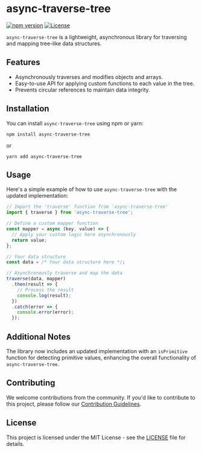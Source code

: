 # async-traverse-tree

[![npm version](https://img.shields.io/npm/v/async-traverse-tree.svg)](https://www.npmjs.com/package/async-traverse-tree)
[![License](https://img.shields.io/badge/license-MIT-blue.svg)](https://github.com/bezoerb/async-traverse-tree/blob/main/LICENSE)

`async-traverse-tree` is a lightweight, asynchronous library for traversing and mapping tree-like data structures.

## Features

- Asynchronously traverses and modifies objects and arrays.
- Easy-to-use API for applying custom functions to each value in the tree.
- Prevents circular references to maintain data integrity.

## Installation

You can install `async-traverse-tree` using npm or yarn:

```shell
npm install async-traverse-tree
```

or

```shell
yarn add async-traverse-tree
```

## Usage

Here's a simple example of how to use `async-traverse-tree` with the updated implementation:

```javascript
// Import the 'traverse' function from 'async-traverse-tree'
import { traverse } from 'async-traverse-tree';

// Define a custom mapper function
const mapper = async (key, value) => {
  // Apply your custom logic here asynchronously
  return value;
};

// Your data structure
const data = /* Your data structure here */;

// Asynchronously traverse and map the data
traverse(data, mapper)
  .then(result => {
    // Process the result
    console.log(result);
  })
  .catch(error => {
    console.error(error);
  });
```

## Additional Notes

The library now includes an updated implementation with an `isPrimitive` function for detecting primitive values, enhancing the overall functionality of `async-traverse-tree`.

## Contributing

We welcome contributions from the community. If you'd like to contribute to this project, please follow our [Contribution Guidelines](CONTRIBUTING.md).

## License

This project is licensed under the MIT License - see the [LICENSE](LICENSE) file for details.
```
